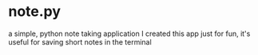 # note.py
a simple, python note taking application
I created this app just for fun, it's useful for saving short notes in the terminal
